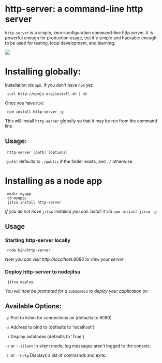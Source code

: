 # http-server: a command-line http server

`http-server` is a simple, zero-configuration command-line http server.  It is powerful enough for production usage, but it's simple and hackable enough to be used for testing, local development, and learning.

![](https://github.com/nodeapps/http-server/raw/master/screenshots/public.png)

# Installing globally:

Installation via `npm`.  If you don't have `npm` yet:

     curl http://npmjs.org/install.sh | sh
     
Once you have `npm`:

     npm install http-server -g
     
This will install `http-server` globally so that it may be run from the command line.

## Usage:

     http-server [path] [options]

`[path]` defaults to `./public` if the folder exists, and `./` otherwise.

# Installing as a node app

     mkdir myapp
     cd myapp/
     jitsu install http-server

*If you do not have `jitsu` installed you can install it via `npm install jitsu -g`*

## Usage

### Starting http-server locally

     node bin/http-server

*Now you can visit http://localhost:8080 to view your server*

### Deploy http-server to nodejitsu

     jitsu deploy

*You will now be prompted for a `subdomain` to deploy your application on*

## Available Options:

`-p` Port to listen for connections on (defaults to 8080)

`-a` Address to bind to (defaults to 'localhost')

`-i` Display autoIndex (defaults to 'True')

`-s` or `--silent` In silent mode, log messages aren't logged to the console.

`-h` or `--help` Displays a list of commands and exits.
